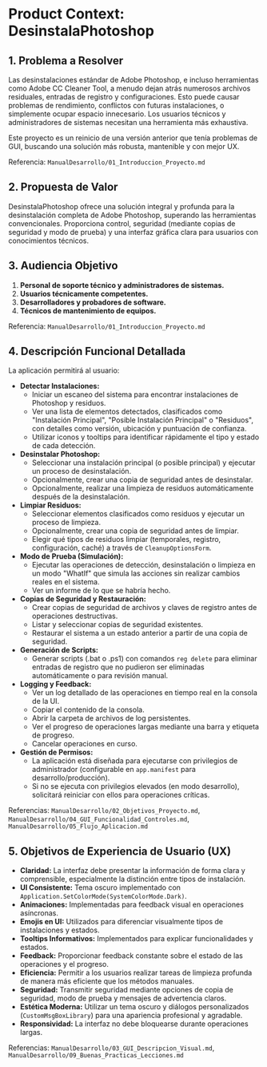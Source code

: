 # Product Context: DesinstalaPhotoshop

## 1. Problema a Resolver
Las desinstalaciones estándar de Adobe Photoshop, e incluso herramientas como Adobe CC Cleaner Tool, a menudo dejan atrás numerosos archivos residuales, entradas de registro y configuraciones. Esto puede causar problemas de rendimiento, conflictos con futuras instalaciones, o simplemente ocupar espacio innecesario. Los usuarios técnicos y administradores de sistemas necesitan una herramienta más exhaustiva.

Este proyecto es un reinicio de una versión anterior que tenía problemas de GUI, buscando una solución más robusta, mantenible y con mejor UX.

Referencia: `ManualDesarrollo/01_Introduccion_Proyecto.md`

## 2. Propuesta de Valor
DesinstalaPhotoshop ofrece una solución integral y profunda para la desinstalación completa de Adobe Photoshop, superando las herramientas convencionales. Proporciona control, seguridad (mediante copias de seguridad y modo de prueba) y una interfaz gráfica clara para usuarios con conocimientos técnicos.

## 3. Audiencia Objetivo
1.  **Personal de soporte técnico y administradores de sistemas.**
2.  **Usuarios técnicamente competentes.**
3.  **Desarrolladores y probadores de software.**
4.  **Técnicos de mantenimiento de equipos.**

Referencia: `ManualDesarrollo/01_Introduccion_Proyecto.md`

## 4. Descripción Funcional Detallada
La aplicación permitirá al usuario:
*   **Detectar Instalaciones:**
    *   Iniciar un escaneo del sistema para encontrar instalaciones de Photoshop y residuos.
    *   Ver una lista de elementos detectados, clasificados como "Instalación Principal", "Posible Instalación Principal" o "Residuos", con detalles como versión, ubicación y puntuación de confianza.
    *   Utilizar iconos y tooltips para identificar rápidamente el tipo y estado de cada detección.
*   **Desinstalar Photoshop:**
    *   Seleccionar una instalación principal (o posible principal) y ejecutar un proceso de desinstalación.
    *   Opcionalmente, crear una copia de seguridad antes de desinstalar.
    *   Opcionalmente, realizar una limpieza de residuos automáticamente después de la desinstalación.
*   **Limpiar Residuos:**
    *   Seleccionar elementos clasificados como residuos y ejecutar un proceso de limpieza.
    *   Opcionalmente, crear una copia de seguridad antes de limpiar.
    *   Elegir qué tipos de residuos limpiar (temporales, registro, configuración, caché) a través de `CleanupOptionsForm`.
*   **Modo de Prueba (Simulación):**
    *   Ejecutar las operaciones de detección, desinstalación o limpieza en un modo "WhatIf" que simula las acciones sin realizar cambios reales en el sistema.
    *   Ver un informe de lo que se habría hecho.
*   **Copias de Seguridad y Restauración:**
    *   Crear copias de seguridad de archivos y claves de registro antes de operaciones destructivas.
    *   Listar y seleccionar copias de seguridad existentes.
    *   Restaurar el sistema a un estado anterior a partir de una copia de seguridad.
*   **Generación de Scripts:**
    *   Generar scripts (.bat o .ps1) con comandos `reg delete` para eliminar entradas de registro que no pudieron ser eliminadas automáticamente o para revisión manual.
*   **Logging y Feedback:**
    *   Ver un log detallado de las operaciones en tiempo real en la consola de la UI.
    *   Copiar el contenido de la consola.
    *   Abrir la carpeta de archivos de log persistentes.
    *   Ver el progreso de operaciones largas mediante una barra y etiqueta de progreso.
    *   Cancelar operaciones en curso.
*   **Gestión de Permisos:**
    *   La aplicación está diseñada para ejecutarse con privilegios de administrador (configurable en `app.manifest` para desarrollo/producción).
    *   Si no se ejecuta con privilegios elevados (en modo desarrollo), solicitará reiniciar con ellos para operaciones críticas.

Referencias: `ManualDesarrollo/02_Objetivos_Proyecto.md`, `ManualDesarrollo/04_GUI_Funcionalidad_Controles.md`, `ManualDesarrollo/05_Flujo_Aplicacion.md`

## 5. Objetivos de Experiencia de Usuario (UX)
*   **Claridad:** La interfaz debe presentar la información de forma clara y comprensible, especialmente la distinción entre tipos de instalación.
*   **UI Consistente:** Tema oscuro implementado con `Application.SetColorMode(SystemColorMode.Dark)`.
*   **Animaciones:** Implementadas para feedback visual en operaciones asíncronas.
*   **Emojis en UI:** Utilizados para diferenciar visualmente tipos de instalaciones y estados.
*   **Tooltips Informativos:** Implementados para explicar funcionalidades y estados.
*   **Feedback:** Proporcionar feedback constante sobre el estado de las operaciones y el progreso.
*   **Eficiencia:** Permitir a los usuarios realizar tareas de limpieza profunda de manera más eficiente que los métodos manuales.
*   **Seguridad:** Transmitir seguridad mediante opciones de copia de seguridad, modo de prueba y mensajes de advertencia claros.
*   **Estética Moderna:** Utilizar un tema oscuro y diálogos personalizados (`CustomMsgBoxLibrary`) para una apariencia profesional y agradable.
*   **Responsividad:** La interfaz no debe bloquearse durante operaciones largas.

Referencias: `ManualDesarrollo/03_GUI_Descripcion_Visual.md`, `ManualDesarrollo/09_Buenas_Practicas_Lecciones.md`